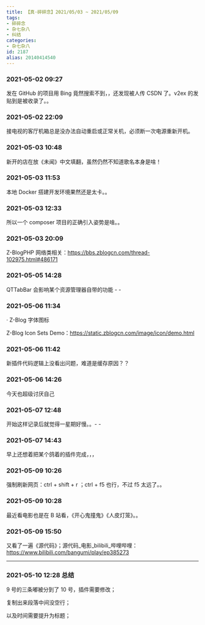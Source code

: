```yaml
---
title: 【真·碎碎念】2021/05/03 ~ 2021/05/09
tags:
- 碎碎念
- 杂七杂八
- 纠结
categories:
- 杂七杂八
id: 2187
alias: 20140414540
---
```


### 2021-05-02 09:27

发在 GitHub 的项目用 Bing 竟然搜索不到，，还发现被人传 CSDN 了。v2ex 的发贴到是被收录了。。

### 2021-05-02 22:09

接电视的客厅机箱总是没办法自动重启或正常关机，必须断一次电源重新开机。

<!--more-->

### 2021-05-03 10:48

新开的店在放《未闻》中文填翻，虽然仍然不知道歌名本身是啥！

### 2021-05-03 11:53

本地 Docker 搭建开发环境果然还是太卡。。

### 2021-05-03 12:33

所以一个 composer 项目的正确引入姿势是啥。。

### 2021-05-03 20:09

Z-BlogPHP 网络类相关：https://bbs.zblogcn.com/thread-102975.html#486171

### 2021-05-05 14:28

QTTabBar 会影响某个资源管理器自带的功能 - -

### 2021-05-06 11:34

· Z-Blog 字体图标

Z-Blog Icon Sets Demo：https://static.zblogcn.com/image/icon/demo.html

### 2021-05-06 11:42

新插件代码逻辑上没看出问题，难道是缓存原因？？

### 2021-05-06 14:26

今天也超级讨厌自己

### 2021-05-07 12:48

开始这样记录后就觉得一星期好慢。。- -

### 2021-05-07 14:43

早上还想着把某个鸽着的插件完成，，，

### 2021-05-09 10:26

强制刷新网页：ctrl + shift + r ；ctrl + f5 也行，不过 f5 太远了。。

### 2021-05-09 10:28

最近看电影也是在 B 站看，《开心鬼撞鬼》《人皮灯笼》。。

### 2021-05-09 15:50

又看了一遍《源代码》；源代码_电影_bilibili_哔哩哔哩：https://www.bilibili.com/bangumi/play/ep385273

---------------

### **2021-05-10 12:28 总结**

9 号的三条嘟被分到了 10 号，插件需要修改；

复制出来段落中间没空行；

以及时间需要提升为标题；
